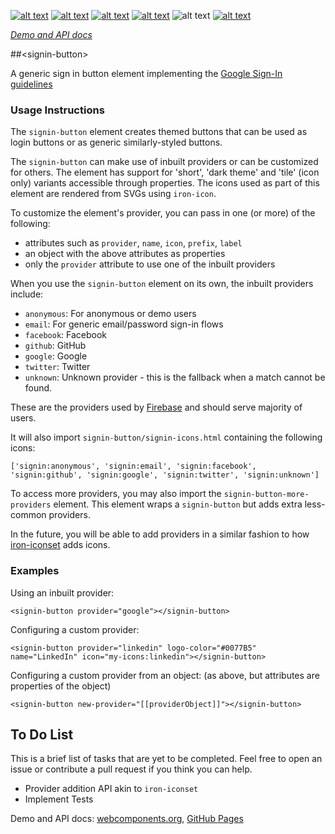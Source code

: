[![alt text][shield-status]][link-repo] [![alt text][shield-production]][link-todo] [![alt text][shield-webc]][link-webc] [![alt text][shield-deps]][link-repo] ![alt text][shield-polymer] [![alt text][shield-license]][link-license]

_[Demo and API docs][link-webc]_

##&lt;signin-button&gt;

A generic sign in button element implementing the [Google Sign-In guidelines](https://developers.google.com/identity/sign-in/web/build-button)

### Usage Instructions

The `signin-button` element creates themed buttons that can be used as login
buttons or as generic similarly-styled buttons.

The `signin-button` can make use of inbuilt providers or can be customized for
others. The element has support for 'short', 'dark theme' and 'tile' (icon only)
variants accessible through properties. The icons used as part of this element
are rendered from SVGs using `iron-icon`.

To customize the element's provider, you can pass in one (or more) of the following:
- attributes such as `provider`, `name`, `icon`, `prefix`, `label`
- an object with the above attributes as properties
- only the `provider` attribute to use one of the inbuilt providers

When you use the `signin-button` element on its own, the inbuilt providers include:
- `anonymous`: For anonymous or demo users
- `email`: For generic email/password sign-in flows
- `facebook`: Facebook
- `github`: GitHub
- `google`: Google
- `twitter`: Twitter
- `unknown`: Unknown provider - this is the fallback when a match cannot be found.

These are the providers used by [Firebase](https://firebase.google.com/) and should
serve majority of users.

It will also import `signin-button/signin-icons.html` containing the following icons:
```
['signin:anonymous', 'signin:email', 'signin:facebook', 'signin:github', 'signin:google', 'signin:twitter', 'signin:unknown']
```

To access more providers, you may also import the `signin-button-more-providers`
element. This element wraps a `signin-button` but adds extra less-common providers.

In the future, you will be able to add providers in a similar fashion to how
[iron-iconset](https://www.webcomponents.org/element/PolymerElements/iron-iconset) adds icons.

### Examples

Using an inbuilt provider:
```
<signin-button provider="google"></signin-button>
```

Configuring a custom provider:
```
<signin-button provider="linkedin" logo-color="#0077B5" name="LinkedIn" icon="my-icons:linkedin"></signin-button>
```

Configuring a custom provider from an object: (as above, but attributes are properties of the object)
```
<signin-button new-provider="[[providerObject]]"></signin-button>
```

## To Do List
This is a brief list of tasks that are yet to be completed. Feel free to open an issue or contribute a pull request if you think you can help.
- Provider addition API akin to `iron-iconset`
- Implement Tests

Demo and API docs: [webcomponents.org][link-webc], [GitHub Pages][link-docs]

[link-docs]: https://samthecodingman.github.io/signin-button/
[link-license]: https://github.com/samthecodingman/signin-button/blob/master/LICENSE
[link-repo]: https://www.github.com/samthecodingman/signin-button
[link-todo]: https://www.github.com/samthecodingman/signin-button#to-do-list
[link-webc]: https://www.webcomponents.org/element/samthecodingman/signin-button
[shield-deps]: https://img.shields.io/badge/dependencies-polymer-green.svg "Dependencies: polymer"
[shield-license]: https://img.shields.io/badge/license-MIT-blue.svg "License: MIT"
[shield-polymer]: https://img.shields.io/badge/polymer%20version-1.0-yellow.svg "Polymer Version: 1.0"
[shield-production]: https://img.shields.io/badge/production--ready-no-red.svg "Production Ready: no"
[shield-status]: https://img.shields.io/badge/status-beta-yellow.svg "Status: beta"
[shield-webc]: https://img.shields.io/badge/webcomponents.org-published-blue.svg "Published on webcomponents.org"

